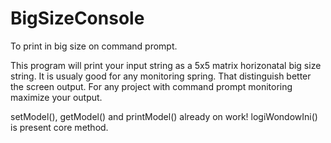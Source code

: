 # BigSizeConsole
To print in big size on command prompt.

This program will print your input string as a 5x5 matrix horizonatal big size string. It is usualy good for any monitoring spring.
That distinguish better the screen output. For any project with command prompt monitoring maximize your output.

setModel(), getModel() and printModel() already on work! logiWondowIni() is present core method.
